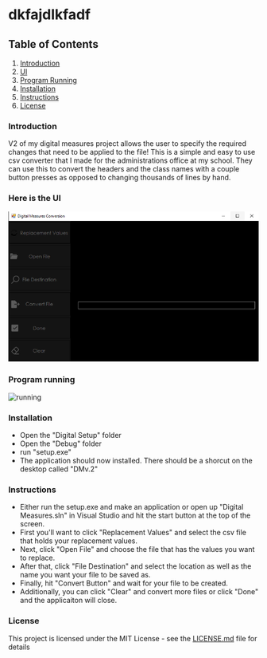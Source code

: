# dkfajdlkfadf
## Table of Contents
1. [Introduction](#Introduction)
2. [UI](#Here-is-the-UI)
3. [Program Running](#Program-running)
4. [Installation](#Installation)
5. [Instructions](#Instructions)
6. [License](#License)
### Introduction
V2 of my digital measures project allows the user to specify the required changes that need to be applied to the file! This is a simple and easy to use csv converter that I made for the administrations office at my school. They can use this to convert the headers and the class names with a couple button presses as opposed to changing thousands of lines by hand.
### Here is the UI
![DigitalMeasuresSS](https://github.com/ryangriggs1/Digital-Measures-V2/blob/main/PNGandGIF/DigitalMeasuresSS.PNG)  
### Program running
![running](https://github.com/ryangriggs1/Digital-Measures-V2/blob/main/PNGandGIF/running.gif)
### Installation
* Open the "Digital Setup" folder
* Open the "Debug" folder
* run "setup.exe"
* The application should now installed. There should be a shorcut on the desktop called "DMv.2"
### Instructions
* Either run the setup.exe and make an application or open up "Digital Measures.sln" in Visual Studio and hit the start button at the top of the screen.
* First you'll want to click "Replacement Values" and select the csv file that holds your replacement values.
* Next, click "Open File" and choose the file that has the values you want to replace.
* After that, click "File Destination" and select the location as well as the name you want your file to be saved as.
* Finally, hit "Convert Button" and wait for your file to be created.
* Additionally, you can click "Clear" and convert more files or click "Done" and the applicaiton will close.
### License
This project is licensed under the MIT License - see the [LICENSE.md](https://github.com/ryangriggs1/Digital-Measures-V2/blob/main/LICENSE) file for details
